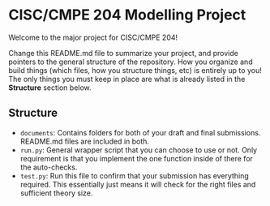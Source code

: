 # CISC/CMPE 204 Modelling Project

Welcome to the major project for CISC/CMPE 204!

Change this README.md file to summarize your project, and provide pointers to the general structure of the repository. How you organize and build things (which files, how you structure things, etc) is entirely up to you! The only things you must keep in place are what is already listed in the **Structure** section below.

## Structure

* `documents`: Contains folders for both of your draft and final submissions. README.md files are included in both.
* `run.py`: General wrapper script that you can choose to use or not. Only requirement is that you implement the one function inside of there for the auto-checks.
* `test.py`: Run this file to confirm that your submission has everything required. This essentially just means it will check for the right files and sufficient theory size.
